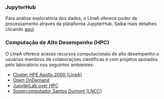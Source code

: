 

### JupyterHub

Para análise exploratória dos dados, o LIneA oferece poder de processamento através da plataforma JupyterHub. Saiba mais detalhes clicando [aqui](../sci-platforms/jupyter.md). 

### Computação de Alto Desempenho (HPC)

O LIneA oferece acesso recursos computacionais de alto desempenho a usuários membros de colaborações científicas e com projetos apoiados pelo laboratório nos seguintes ambientes:

* [Cluster HPE Apollo 2000 (LIneA)](apollo.html)
* [Open OnDemand](/processamento/uso/openondemand.html)
* [JupyterLab over HPC](/processamento/uso/openondemand.html#interactive-apps-jupyter-notebook)
* [Supercomputador Santos Dumont (LNCC)](sdu.html) 




